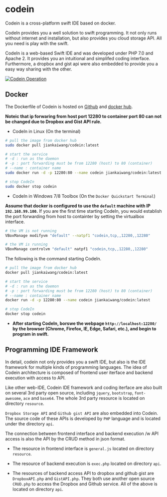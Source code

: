 # codein

Codein is a cross-platform swift IDE based on docker. 

CodeIn provides you a well solution to swift programming. It not only  runs without internet and installation, but also provides you cloud storage API. All you need is play with the swift.

CodeIn is a web-based Swift IDE and was developed under PHP 7.0 and Apache 2. It provides you an intuitional and simplifed coding interface. Furthermore, a dropbox and gist api were also embedded to provide you a easy way sharing with the other.

[![Codein Operation](https://img.youtube.com/vi/TNa7d47sIzc/0.jpg)](http://www.youtube.com/watch?v=TNa7d47sIzc "CodeIn")

## Docker

The Dockerfile of Codein is hosted on [Github](https://github.com/jiankaiwang/codein) and [docker hub](https://hub.docker.com/r/jiankaiwang/codein/).

**Noteic that ip forwaring from host port 12280 to container port 80 can not be changed due to Dropbox and Gist API rule.**

* CodeIn in Linux (On the terminal)

```bash
# pull the image from docker hub
sudo docker pull jiankaiwang/codein:latest

# start the service 
# -d : run as the daemon
# -p : port forwarding must be from 12280 (host) to 80 (container)
# --name : container name
sudo docker run -d -p 12280:80 --name codein jiankaiwang/codein:latest

# stop CodeIn
sudo docker stop codein
```

* CodeIn in Windows 7/8 Toolbox (On the `Docker Quickstart Terminal`)

**Assume that docker is configured to use the `default` machine with IP `192.168.99.100`.** If you are the first time starting CodeIn, you would establish the port forwarding from host to containter by setting the virtualbox interface.

```bash
# the VM is not running
VBoxManage modifyvm "default" --natpf1 "codein,tcp,,12280,,12280"

# the VM is running
VBoxManage controlvm "default" natpf1 "codein,tcp,,12280,,12280"
```

The following is the command starting CodeIn.

```bash
# pull the image from docker hub
docker pull jiankaiwang/codein:latest

# start the service 
# -d : run as the daemon
# -p : port forwarding must be from 12280 (host) to 80 (container)
# --name : container name
docker run -d -p 12280:80 --name codein jiankaiwang/codein:latest

# stop CodeIn
docker stop codein
```

* **After starting CodeIn, borswe the webpage `http://localhost:12280/` by the browser (Chrome, Firefox, IE, Edge, Safari, etc.), and begin to program in swift.**

## Programming IDE Framework

In detail, codein not only provides you a swift IDE, but also is the IDE framework for multiple kinds of programming languages. The idea of Codein architecture is composed of frontend user iterface and backend execution with access to API.

Like other web-IDE, Codein IDE framework and coding iterface are also built on several 3rd party open source, including `jquery`, `bootstrap`, `font-awesome`, `ace` and `base64`. The whole 3rd party resource is located on directory `resource`.

`Dropbox Storage API` and `Github gist API` are also embedded into Codein. The source code of these APIs is developed by `PHP` language and is located under the directory `api`.

The connection between frontend interface and backend execution /w API access is also the API by the CRUD method in json format. 

* The resource in frontend interface is `general.js` located on directory `resource`. 

* The resource of backend execution is `exec.php` located on directory `api`.

* The resources of backend access API to dropbox and github gist are `DropboxAPI.php` and `GistAPI.php`. They both use another open source `CRUD.php` to access the Dropbox and Github service. All of the above is located on directory `api`.

